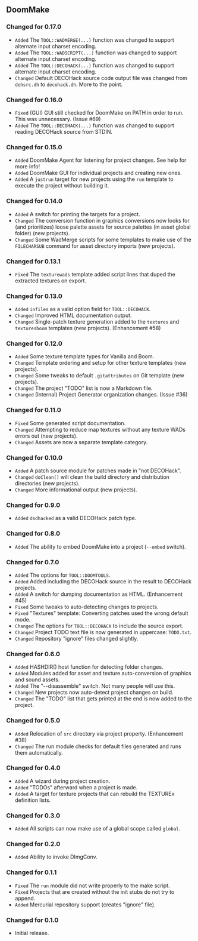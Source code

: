 DoomMake
--------

### Changed for 0.17.0

* `Added` The `TOOL::WADMERGE(...)` function was changed to support alternate input charset encoding.
* `Added` The `TOOL::WADSCRIPT(...)` function was changed to support alternate input charset encoding.
* `Added` The `TOOL::DECOHACK(...)` function was changed to support alternate input charset encoding.
* `Changed` Default DECOHack source code output file was changed from `dehsrc.dh` to `decohack.dh`. More to the point.


### Changed for 0.16.0

* `Fixed` (GUI) GUI still checked for DoomMake on PATH in order to run. This was unnecessary. (Issue #69)
* `Added` The `TOOL::DECOHACK(...)` function was changed to support reading DECOHack source from STDIN.


### Changed for 0.15.0

* `Added` DoomMake Agent for listening for project changes. See help for more info!
* `Added` DoomMake GUI for individual projects and creating new ones.
* `Added` A `justrun` target for new projects using the `run` template to execute the project without building it.


### Changed for 0.14.0

* `Added` A switch for printing the targets for a project.
* `Changed` The conversion function in graphics conversions now looks for (and prioritizes) loose palette assets for source palettes (in asset global folder) (new projects).
* `Changed` Some WadMerge scripts for some templates to make use of the `FILECHARSUB` command for asset directory imports (new projects).


### Changed for 0.13.1

* `Fixed` The `texturewads` template added script lines that duped the extracted textures on export.


### Changed for 0.13.0

* `Added` `infiles` as a valid option field for `TOOL::DECOHACK`.
* `Changed` Improved HTML documentation output.
* `Changed` Single-patch texture generation added to the `textures` and `texturesboom` templates (new projects). (Enhancement #58)


### Changed for 0.12.0

* `Added` Some texture template types for Vanilla and Boom.
* `Changed` Template ordering and setup for other texture templates (new projects).
* `Changed` Some tweaks to default `.gitattributes` on Git template (new projects).
* `Changed` The project "TODO" list is now a Markdown file.
* `Changed` (Internal) Project Generator organization changes. (Issue #36)


### Changed for 0.11.0

* `Fixed` Some generated script documentation.
* `Changed` Attempting to reduce map textures without any texture WADs errors out (new projects).
* `Changed` Assets are now a separate template category.


### Changed for 0.10.0

* `Added` A patch source module for patches made in "not DECOHack".
* `Changed` `doClean()` will clean the build directory and distribution directories (new projects).
* `Changed` More informational output (new projects).


### Changed for 0.9.0

* `Added` `dsdhacked` as a valid DECOHack patch type.


### Changed for 0.8.0

* `Added` The ability to embed DoomMake into a project (`--embed` switch).


### Changed for 0.7.0

* `Added` The options for `TOOL::DOOMTOOLS`.
* `Added` Added including the DECOHack source in the result to DECOHack projects.
* `Added` A switch for dumping documentation as HTML. (Enhancement #45)
* `Fixed` Some tweaks to auto-detecting changes to projects.
* `Fixed` "Textures" template: Converting patches used the wrong default mode.
* `Changed` The options for `TOOL::DECOHACK` to include the source export.
* `Changed` Project TODO text file is now generated in uppercase: `TODO.txt`.
* `Changed` Repository "ignore" files changed slightly.


### Changed for 0.6.0

* `Added` HASHDIR() host function for detecting folder changes.
* `Added` Modules added for asset and texture auto-conversion of graphics and sound assets.
* `Added` The "--disassemble" switch. Not many people will use this.
* `Changed` New projects now auto-detect project changes on build.
* `Changed` The "TODO" list that gets printed at the end is now added to the project.


### Changed for 0.5.0

* `Added` Relocation of `src` directory via project property. (Enhancement #38)
* `Changed` The run module checks for default files generated and runs them automatically.


### Changed for 0.4.0

* `Added` A wizard during project creation.
* `Added` "TODOs" afterward when a project is made.
* `Added` A target for texture projects that can rebuild the TEXTUREx definition lists.


### Changed for 0.3.0

* `Added` All scripts can now make use of a global scope called `global`.


### Changed for 0.2.0

* `Added` Ability to invoke DImgConv.


### Changed for 0.1.1

* `Fixed` The `run` module did not write properly to the make script.
* `Fixed` Projects that are created without the init stubs do not try to append.
* `Added` Mercurial repository support (creates "ignore" file).


### Changed for 0.1.0

* Initial release.

